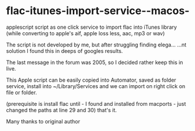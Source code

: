 flac-itunes-import-service--macos-
==================================

applescript script as one click service to import flac into iTunes library 
(while converting to apple's aif, apple loss less, aac, mp3 or wav)

The script is not developed by me, but after struggling finding elega…
…nt solution I found this in deeps of googles results.

The last message in the forum was 2005, so I decided rather keep this in live.

This Apple script can be easily copied into Automator, saved as folder service,
install into ~/Library/Services and we can import on right click on file or folder.

(prerequisite is install flac until - I found and installed from macports - just 
changed the paths at line 29 and 30) that's it.

Many thanks to original author
